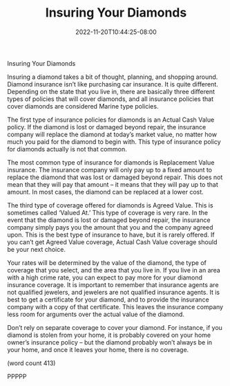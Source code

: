 ﻿---
title: "Insuring Your Diamonds"
date: 2022-11-20T10:44:25-08:00
description: "Diamonds Tips for Web Success"
featured_image: "/images/Diamonds.jpg"
tags: ["Diamonds"]
---

Insuring Your Diamonds

Insuring a diamond takes a bit of thought, 
planning, and shopping around. Diamond 
insurance isn’t like purchasing car insurance. 
It is quite different. Depending on the state 
that you live in, there are basically three 
different types of policies that will cover 
diamonds, and all insurance policies that 
cover diamonds are considered Marine 
type policies. 

The first type of insurance policies for 
diamonds is an Actual Cash Value policy. 
If the diamond is lost or damaged beyond 
repair, the insurance company will replace 
the diamond at today’s market value, no 
matter how much you paid for the diamond 
to begin with. This type of insurance policy 
for diamonds actually is not that common.

The most common type of insurance for 
diamonds is Replacement Value insurance. 
The insurance company will only pay up to a 
fixed amount to replace the diamond that was 
lost or damaged beyond repair. This does not 
mean that they will pay that amount – it means
 that they will pay up to that amount. In most 
cases, the diamond can be replaced at a 
lower cost. 

The third type of coverage offered for 
diamonds is Agreed Value. This is 
sometimes called ‘Valued At.’ This type of 
coverage is very rare. In the event that the 
diamond is lost or damaged beyond repair,
 the insurance company simply pays you the 
amount that you and the company agreed 
upon. This is the best type of insurance to 
have, but it is rarely offered. If you can’t get 
Agreed Value coverage, Actual Cash Value
coverage should be your next choice.

Your rates will be determined by the value of 
the diamond, the type of coverage that you
select, and the area that you live in. If you live 
in an area with a high crime rate, you can 
expect to pay more for your diamond 
insurance coverage. It is important to 
remember that insurance agents are not 
qualified jewelers, and jewelers are not 
qualified insurance agents. It is best to get 
a certificate for your diamond, and to 
provide the insurance company with a copy 
of that certificate. This leaves the insurance 
company less room for arguments over the 
actual value of the diamond.

Don’t rely on separate coverage to cover 
your diamond. For instance, if you diamond 
is stolen from your home, it is probably 
covered on your home owner’s insurance 
policy – but the diamond probably won’t 
always be in your home, and once it leaves 
your home, there is no coverage. 

(word count 413)

PPPPP

